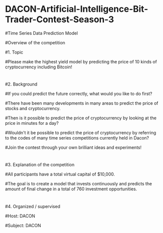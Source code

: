 # DACON-Artificial-Intelligence-Bit-Trader-Contest-Season-3
#Time Series Data Prediction Model

#Overview of the competition

#1. Topic

#Please make the highest yield model by predicting the price of 10 kinds of cryptocurrency including Bitcoin!
#
#
#2. Background

#If you could predict the future correctly, what would you like to do first?

#There have been many developments in many areas to predict the price of stocks and cryptocurrency.

#Then is it possible to predict the price of cryptocurrency by looking at the price in minutes for a day?

#Wouldn't it be possible to predict the price of cryptocurrency by referring to the codes of many time series competitions currently held in Dacon?

#Join the contest through your own brilliant ideas and experiments!
#
#
#3. Explanation of the competition

#All participants have a total virtual capital of $10,000.

#The goal is to create a model that invests continuously and predicts the amount of final change in a total of 760 investment 
opportunities.
#
#
#4. Organized / supervised

#Host: DACON

#Subject: DACON
